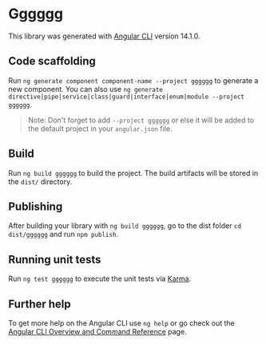 # Gggggg

This library was generated with [Angular CLI](https://github.com/angular/angular-cli) version 14.1.0.

## Code scaffolding

Run `ng generate component component-name --project gggggg` to generate a new component. You can also use `ng generate directive|pipe|service|class|guard|interface|enum|module --project gggggg`.
> Note: Don't forget to add `--project gggggg` or else it will be added to the default project in your `angular.json` file. 

## Build

Run `ng build gggggg` to build the project. The build artifacts will be stored in the `dist/` directory.

## Publishing

After building your library with `ng build gggggg`, go to the dist folder `cd dist/gggggg` and run `npm publish`.

## Running unit tests

Run `ng test gggggg` to execute the unit tests via [Karma](https://karma-runner.github.io).

## Further help

To get more help on the Angular CLI use `ng help` or go check out the [Angular CLI Overview and Command Reference](https://angular.io/cli) page.
